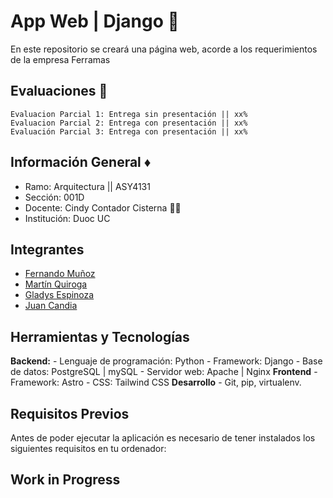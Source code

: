
# App Web | Django 📱

En este repositorio se creará una página web, acorde a los requerimientos de la empresa Ferramas
## Evaluaciones 🧻
    Evaluacion Parcial 1: Entrega sin presentación || xx%
    Evaluacion Parcial 2: Entrega con presentación || xx%
    Evaluación Parcial 3: Entrega con presentación || xx% 


## Información General ♦️

 - Ramo: Arquitectura || ASY4131
 - Sección: 001D
 - Docente: Cindy Contador Cisterna 🧑‍🏫
 - Institución: Duoc UC
  

## Integrantes
- [Fernando Muñoz](https://www.github.com/lonelystar16)
- [Martín Quiroga](https://github.com/trollynnn)
- [Gladys Espinoza](https:github.com/minmizu)
- [Juan Candia](https:github.com/ObiJuanKenobi22)
## Herramientas y Tecnologías

**Backend:**
    - Lenguaje de programación: Python
    - Framework: Django
    - Base de datos: PostgreSQL | mySQL
    - Servidor web: Apache | Nginx
**Frontend**
    - Framework: Astro
    - CSS: Tailwind CSS
**Desarrollo**
    - Git, pip, virtualenv.


## Requisitos Previos
Antes de poder ejecutar la aplicación es necesario de tener instalados los siguientes requisitos en tu ordenador:
## Work in Progress
